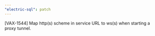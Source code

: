 ```yaml
---
"electric-sql": patch
---
```


[VAX-1544] Map http(s) scheme in service URL to ws(s) when starting a proxy tunnel.
